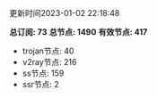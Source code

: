 更新时间2023-01-02 22:18:48

**总订阅: 73**
**总节点: 1490**
**有效节点: 417**
- trojan节点: 40
- v2ray节点: 216
- ss节点: 159
- ssr节点: 2
